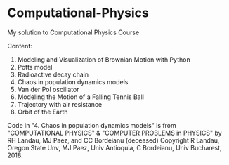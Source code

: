 # Computational-Physics
My solution to Computational Physics Course

Content: 

1. Modeling and Visualization of Brownian Motion with Python 
2. Potts model 
3. Radioactive decay chain 
4. Chaos in population dynamics models
5. Van der Pol oscillator 
6. Modeling the Motion of a Falling Tennis Ball 
7. Trajectory with air resistance 
8. Orbit of the Earth 


Code in "4. Chaos in population dynamics models" is from "COMPUTATIONAL PHYSICS" & "COMPUTER PROBLEMS in PHYSICS" by RH Landau, MJ Paez, and CC Bordeianu (deceased)
    Copyright R Landau, Oregon State Unv, MJ Paez, Univ Antioquia, C Bordeianu, Univ Bucharest, 2018. 
